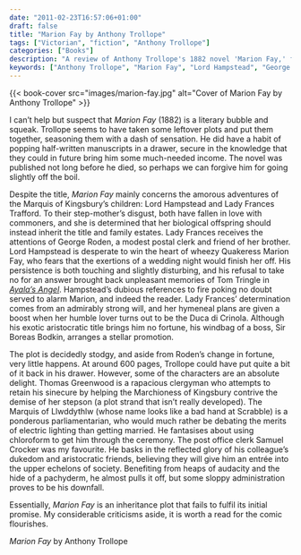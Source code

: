 ```yaml
---
date: "2011-02-23T16:57:06+01:00"
draft: false
title: "Marion Fay by Anthony Trollope"
tags: ["Victorian", "fiction", "Anthony Trollope"]
categories: ["Books"]
description: "A review of Anthony Trollope's 1882 novel 'Marion Fay,' featuring the Marquis of Kingsbury's children and their love affairs with commoners. Discover this late work's inheritance plot, complete with a wheezy Quakeress heroine and comic postal clerks."
keywords: ["Anthony Trollope", "Marion Fay", "Lord Hampstead", "George Roden", "inheritance plot", "class barriers", "Quaker heroine", "postal clerk", "late Trollope"]
---
```


{{< book-cover src="images/marion-fay.jpg" alt="Cover of Marion Fay by Anthony Trollope" >}}

I can’t help but suspect that _Marion Fay_ (1882) is a literary bubble and squeak. Trollope seems to have taken some leftover plots and put them together, seasoning them with a dash of sensation. He did have a habit of popping half-written manuscripts in a drawer, secure in the knowledge that they could in future bring him some much-needed income. The novel was published not long before he died, so perhaps we can forgive him for going slightly off the boil.

Despite the title, _Marion Fay_ mainly concerns the amorous adventures of the Marquis of Kingsbury’s children: Lord Hampstead and Lady Frances Trafford. To their step-mother’s disgust, both have fallen in love with commoners, and she is determined that her biological offspring should instead inherit the title and family estates. Lady Frances receives the attentions of George Roden, a modest postal clerk and friend of her brother. Lord Hampstead is desperate to win the heart of wheezy Quakeress Marion Fay, who fears that the exertions of a wedding night would finish her off. His persistence is both touching and slightly disturbing, and his refusal to take no for an answer brought back unpleasant memories of Tom Tringle in [_Ayala’s Angel_](/posts/ayalas-angel/). Hampstead’s dubious references to fire poking no doubt served to alarm Marion, and indeed the reader. Lady Frances’ determination comes from an admirably strong will, and her hymeneal plans are given a boost when her humble lover turns out to be the Duca di Crinola. Although his exotic aristocratic title brings him no fortune, his windbag of a boss, Sir Boreas Bodkin, arranges a stellar promotion.

The plot is decidedly stodgy, and aside from Roden’s change in fortune, very little happens. At around 600 pages, Trollope could have put quite a bit of it back in his drawer. However, some of the characters are an absolute delight. Thomas Greenwood is a rapacious clergyman who attempts to retain his sinecure by helping the Marchioness of Kingsbury contrive the demise of her stepson (a plot strand that isn’t really developed). The Marquis of Llwddythlw (whose name looks like a bad hand at Scrabble) is a ponderous parliamentarian, who would much rather be debating the merits of electric lighting than getting married. He fantasises about using chloroform to get him through the ceremony. The post office clerk Samuel Crocker was my favourite. He basks in the reflected glory of his colleague’s dukedom and aristocratic friends, believing they will give him an entrée into the upper echelons of society. Benefiting from heaps of audacity and the hide of a pachyderm, he almost pulls it off, but some sloppy administration proves to be his downfall.

Essentially, _Marion Fay_ is an inheritance plot that fails to fulfil its initial promise. My considerable criticisms aside, it is worth a read for the comic flourishes.

_Marion Fay_ by Anthony Trollope